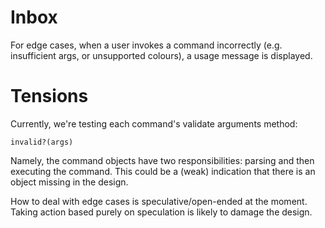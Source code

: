 Inbox
========
For edge cases, when a user invokes a command incorrectly (e.g. insufficient
args, or unsupported colours), a usage message is displayed.

# Tensions

Currently, we're testing each command's validate arguments method:

`invalid?(args)`

Namely, the command objects have two responsibilities: 
parsing and then executing the command.
This could be a (weak) indication that there is an object missing 
in the design.

How to deal with edge cases is speculative/open-ended at the moment. 
Taking action based purely on speculation is likely to damage the design.
